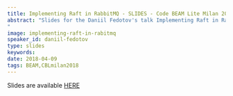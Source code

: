 ```yaml
---
title: Implementing Raft in RabbitMQ - SLIDES - Code BEAM Lite Milan 2018
abstract: "Slides for the Daniil Fedotov's talk Implementing Raft in RabbitMQ - Code BEAM Lite Milan 2018
"
image: implementing-raft-in-rabitmq
speaker_id: daniil-fedotov
type: slides
keywords: 
date: 2018-04-09
tags: BEAM,CBLmilan2018
---
```

Slides are available&nbsp;<a href="/uploads/media/default/0001/01/f71a2e0b46e911eb537bdf8382da3c4182a25e9d.pdf" target="_blank">HERE</a>

